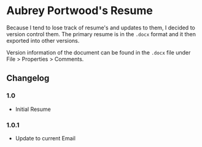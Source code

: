 # Aubrey Portwood's Resume

Because I tend to lose track of resume's and updates to them, I decided to version
control them. The primary resume is in the `.docx` format and it then exported into
other versions.

Version information of the document can be found in the `.docx` file under
File > Properties > Comments.

## Changelog

### 1.0

* Initial Resume

### 1.0.1

- Update to current Email
